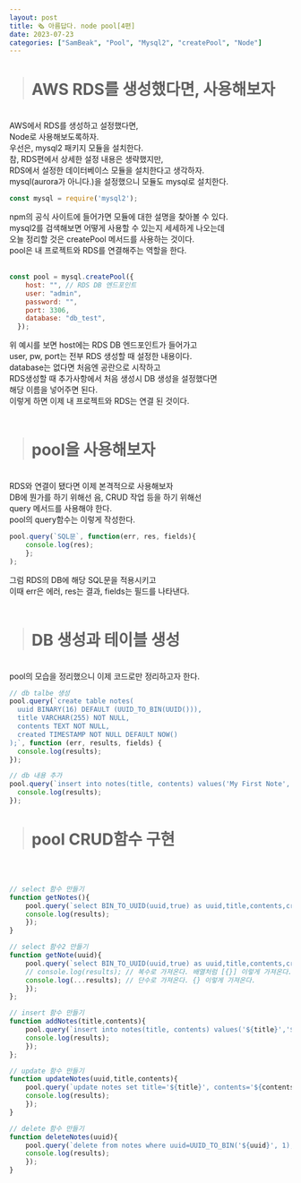 ```yaml
---
layout: post
title: 🗞 아름답다. node pool[4편]
date: 2023-07-23
categories: ["SamBeak", "Pool", "Mysql2", "createPool", "Node"]
---
```


> # AWS RDS를 생성했다면, 사용해보자

<br>
AWS에서 RDS를 생성하고 설정했다면, <br>
Node로 사용해보도록하자. <br>
우선은, mysql2 패키지 모듈을 설치한다. <br>
참, RDS편에서 상세한 설정 내용은 생략했지만, <br>
RDS에서 설정한 데이터베이스 모듈을 설치한다고 생각하자. <br>
mysql(aurora가 아니다.)을 설정했으니 모듈도 mysql로 설치한다. <br>

```JavaScript
const mysql = require('mysql2');
```

npm의 공식 사이트에 들어가면 모듈에 대한 설명을 찾아볼 수 있다. <br>
mysql2를 검색해보면 어떻게 사용할 수 있는지 세세하게 나오는데 <br>
오늘 정리할 것은 createPool 메서드를 사용하는 것이다. <br>
pool은 내 프로젝트와 RDS를 연결해주는 역할을 한다. <br><br>

```JavaScript
const pool = mysql.createPool({
    host: "", // RDS DB 엔드포인트
    user: "admin",
    password: "",
    port: 3306,
    database: "db_test",
  });
```

위 예시를 보면 host에는 RDS DB 엔드포인트가 들어가고 <br>
user, pw, port는 전부 RDS 생성할 때 설정한 내용이다. <br>
database는 없다면 처음엔 공란으로 시작하고 <br>
RDS생성할 때 추가사항에서 처음 생성시 DB 생성을 설정했다면 <br>
해당 이름을 넣어주면 된다. <br>
이렇게 하면 이제 내 프로젝트와 RDS는 연결 된 것이다. <br><br>

> # pool을 사용해보자

<br>
RDS와 연결이 됐다면 이제 본격적으로 사용해보자 <br>
DB에 뭔가를 하기 위해선 음, CRUD 작업 등을 하기 위해선 <br>
query 메서드를 사용해야 한다. <br>
pool의 query함수는 이렇게 작성한다. <br>

```JavaScript
pool.query(`SQL문`, function(err, res, fields){
    console.log(res);
    };
);
```

그럼 RDS의 DB에 해당 SQL문을 적용시키고 <br>
이때 err은 에러, res는 결과, fields는 필드를 나타낸다. <br><br>

> # DB 생성과 테이블 생성

<br>
pool의 모습을 정리했으니 이제 코드로만 정리하고자 한다. <br>

```JavaScript
// db talbe 생성
pool.query(`create table notes(
  uuid BINARY(16) DEFAULT (UUID_TO_BIN(UUID())),
  title VARCHAR(255) NOT NULL,
  contents TEXT NOT NULL,
  created TIMESTAMP NOT NULL DEFAULT NOW()
);`, function (err, results, fields) {
  console.log(results);
});

// db 내용 추가
pool.query(`insert into notes(title, contents) values('My First Note', 'A note about something'), ('My Second Note', 'A note about something else');`, function (err, results, fields) {
  console.log(results);
});

```

> # pool CRUD함수 구현

<br>

```JavaScript

// select 함수 만들기
function getNotes(){
    pool.query(`select BIN_TO_UUID(uuid,true) as uuid,title,contents,created from notes`, function (err, results, fields) {
    console.log(results);
    });
}

// select 함수2 만들기
function getNote(uuid){
    pool.query(`select BIN_TO_UUID(uuid,true) as uuid,title,contents,created from notes where uuid=UUID_TO_BIN('${uuid}', 1);`, function (err, results, fields) {
    // console.log(results); // 복수로 가져온다. 배열처럼 [{}] 이렇게 가져온다.
    console.log(...results); // 단수로 가져온다. {} 이렇게 가져온다.
    });
};

// insert 함수 만들기
function addNotes(title,contents){
    pool.query(`insert into notes(title, contents) values('${title}','${contents}');`, function (err, results, fields) {
    console.log(results);
    });
};

// update 함수 만들기
function updateNotes(uuid,title,contents){
    pool.query(`update notes set title='${title}', contents='${contents}' where uuid=UUID_TO_BIN('${uuid}', 1);`, function (err, results, fields) {
    console.log(results);
    });
}

// delete 함수 만들기
function deleteNotes(uuid){
    pool.query(`delete from notes where uuid=UUID_TO_BIN('${uuid}', 1);`, function (err, results, fields) {
    console.log(results);
    });
}
```
